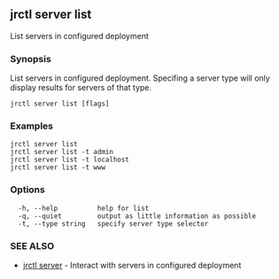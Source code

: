 ## jrctl server list

List servers in configured deployment

### Synopsis

List servers in configured deployment. Specifing a server type will only display
results for servers of that type.

```
jrctl server list [flags]
```

### Examples

```
jrctl server list
jrctl server list -t admin
jrctl server list -t localhost
jrctl server list -t www
```

### Options

```
  -h, --help          help for list
  -q, --quiet         output as little information as possible
  -t, --type string   specify server type selector
```

### SEE ALSO

* [jrctl server](jrctl_server.md)	 - Interact with servers in configured deployment

